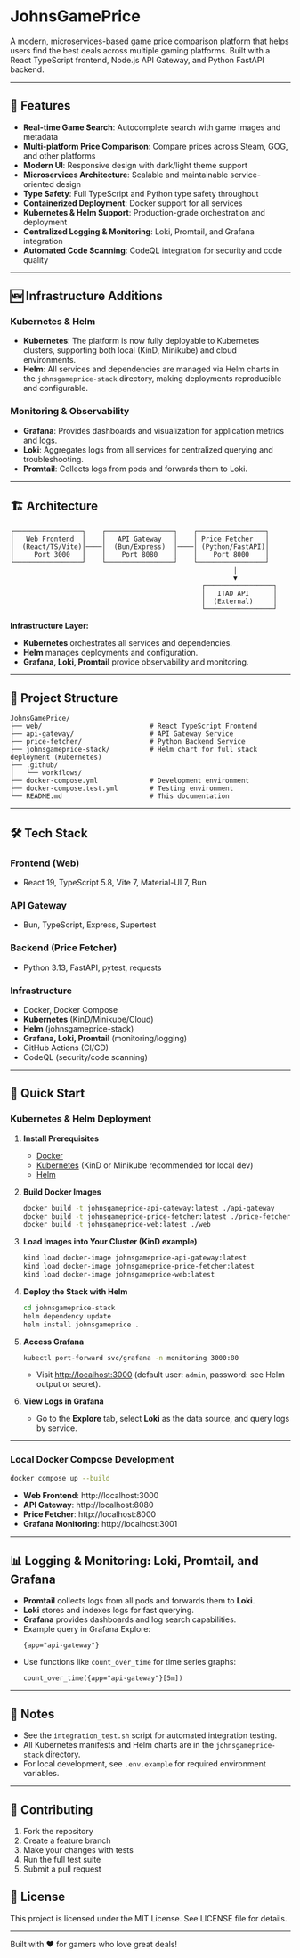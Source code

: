 # JohnsGamePrice

A modern, microservices-based game price comparison platform that helps users find the best deals across multiple gaming platforms. Built with a React TypeScript frontend, Node.js API Gateway, and Python FastAPI backend.

---

## 🚀 Features

- **Real-time Game Search**: Autocomplete search with game images and metadata
- **Multi-platform Price Comparison**: Compare prices across Steam, GOG, and other platforms
- **Modern UI**: Responsive design with dark/light theme support
- **Microservices Architecture**: Scalable and maintainable service-oriented design
- **Type Safety**: Full TypeScript and Python type safety throughout
- **Containerized Deployment**: Docker support for all services
- **Kubernetes & Helm Support**: Production-grade orchestration and deployment
- **Centralized Logging & Monitoring**: Loki, Promtail, and Grafana integration
- **Automated Code Scanning**: CodeQL integration for security and code quality

---

## 🆕 Infrastructure Additions

### Kubernetes & Helm

- **Kubernetes**: The platform is now fully deployable to Kubernetes clusters, supporting both local (KinD, Minikube) and cloud environments.
- **Helm**: All services and dependencies are managed via Helm charts in the `johnsgameprice-stack` directory, making deployments reproducible and configurable.

### Monitoring & Observability

- **Grafana**: Provides dashboards and visualization for application metrics and logs.
- **Loki**: Aggregates logs from all services for centralized querying and troubleshooting.
- **Promtail**: Collects logs from pods and forwards them to Loki.

---

## 🏗 Architecture

```
┌─────────────────┐    ┌─────────────────┐    ┌─────────────────┐
│   Web Frontend  │    │   API Gateway   │    │ Price Fetcher   │
│  (React/TS/Vite)│────│  (Bun/Express)  │────│ (Python/FastAPI)│
│     Port 3000   │    │    Port 8080    │    │    Port 8000    │
└─────────────────┘    └─────────────────┘    └─────────────────┘
                                                        │
                                                        ▼
                                                ┌─────────────────┐
                                                │   ITAD API      │
                                                │  (External)     │
                                                └─────────────────┘
```

**Infrastructure Layer:**
- **Kubernetes** orchestrates all services and dependencies.
- **Helm** manages deployments and configuration.
- **Grafana, Loki, Promtail** provide observability and monitoring.

---

## 📁 Project Structure

```
JohnsGamePrice/
├── web/                           # React TypeScript Frontend
├── api-gateway/                   # API Gateway Service
├── price-fetcher/                 # Python Backend Service
├── johnsgameprice-stack/          # Helm chart for full stack deployment (Kubernetes)
├── .github/
│   └── workflows/
├── docker-compose.yml             # Development environment
├── docker-compose.test.yml        # Testing environment
└── README.md                      # This documentation
```

---

## 🛠 Tech Stack

### **Frontend (Web)**
- React 19, TypeScript 5.8, Vite 7, Material-UI 7, Bun

### **API Gateway**
- Bun, TypeScript, Express, Supertest

### **Backend (Price Fetcher)**
- Python 3.13, FastAPI, pytest, requests

### **Infrastructure**
- Docker, Docker Compose
- **Kubernetes** (KinD/Minikube/Cloud)
- **Helm** (johnsgameprice-stack)
- **Grafana, Loki, Promtail** (monitoring/logging)
- GitHub Actions (CI/CD)
- CodeQL (security/code scanning)

---

## 🚀 Quick Start

### **Kubernetes & Helm Deployment**

1. **Install Prerequisites**
   - [Docker](https://www.docker.com/)
   - [Kubernetes](https://kubernetes.io/) (KinD or Minikube recommended for local dev)
   - [Helm](https://helm.sh/)

2. **Build Docker Images**
   ```sh
   docker build -t johnsgameprice-api-gateway:latest ./api-gateway
   docker build -t johnsgameprice-price-fetcher:latest ./price-fetcher
   docker build -t johnsgameprice-web:latest ./web
   ```

3. **Load Images into Your Cluster (KinD example)**
   ```sh
   kind load docker-image johnsgameprice-api-gateway:latest
   kind load docker-image johnsgameprice-price-fetcher:latest
   kind load docker-image johnsgameprice-web:latest
   ```

4. **Deploy the Stack with Helm**
   ```sh
   cd johnsgameprice-stack
   helm dependency update
   helm install johnsgameprice .
   ```

5. **Access Grafana**
   ```sh
   kubectl port-forward svc/grafana -n monitoring 3000:80
   ```
   - Visit [http://localhost:3000](http://localhost:3000) (default user: `admin`, password: see Helm output or secret).

6. **View Logs in Grafana**
   - Go to the **Explore** tab, select **Loki** as the data source, and query logs by service.

---

### **Local Docker Compose Development**

```bash
docker compose up --build
```

- **Web Frontend**: http://localhost:3000
- **API Gateway**: http://localhost:8080
- **Price Fetcher**: http://localhost:8000
- **Grafana Monitoring**: http://localhost:3001

---

## 📊 Logging & Monitoring: Loki, Promtail, and Grafana

- **Promtail** collects logs from all pods and forwards them to **Loki**.
- **Loki** stores and indexes logs for fast querying.
- **Grafana** provides dashboards and log search capabilities.
- Example query in Grafana Explore:
  ```
  {app="api-gateway"}
  ```
- Use functions like `count_over_time` for time series graphs:
  ```
  count_over_time({app="api-gateway"}[5m])
  ```

---

## 📝 Notes

- See the `integration_test.sh` script for automated integration testing.
- All Kubernetes manifests and Helm charts are in the `johnsgameprice-stack` directory.
- For local development, see `.env.example` for required environment variables.

---

## 🤝 Contributing

1. Fork the repository
2. Create a feature branch
3. Make your changes with tests
4. Run the full test suite
5. Submit a pull request

## 📝 License

This project is licensed under the MIT License. See LICENSE file for details.

---

Built with ❤️ for gamers who love great deals!
